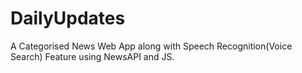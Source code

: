 # DailyUpdates
A Categorised News Web App along with Speech Recognition(Voice Search) Feature using NewsAPI and JS.
